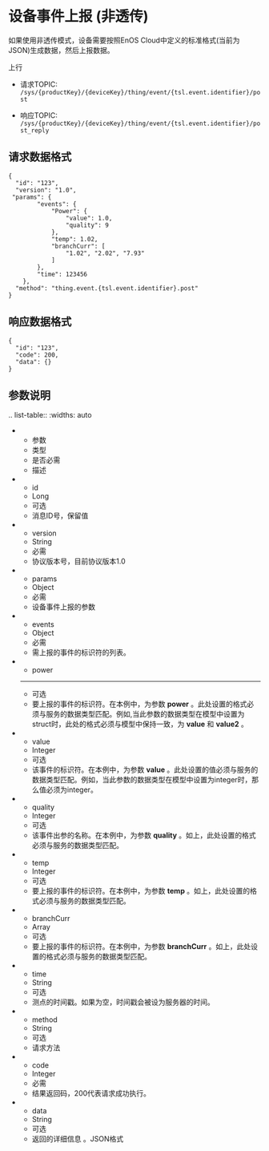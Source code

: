 # 设备事件上报 (非透传)

如果使用非透传模式，设备需要按照EnOS Cloud中定义的标准格式(当前为JSON)生成数据，然后上报数据。

上行
- 请求TOPIC: `/sys/{productKey}/{deviceKey}/thing/event/{tsl.event.identifier}/post`

- 响应TOPIC: `/sys/{productKey}/{deviceKey}/thing/event/{tsl.event.identifier}/post_reply`

## 请求数据格式

```
{
  "id": "123",
  "version": "1.0",
 "params": {
		"events": {
			"Power": {
				"value": 1.0,
				"quality": 9
			},
			"temp": 1.02,
			"branchCurr": [
				"1.02", "2.02", "7.93"
			]
		},
		"time": 123456
	},
  "method": "thing.event.{tsl.event.identifier}.post"
}

```

## 响应数据格式

```
{
  "id": "123",
  "code": 200,
  "data": {}
}
```

## 参数说明

.. list-table::
   :widths: auto

   * - 参数
     - 类型
     - 是否必需
     - 描述
   * - id
     - Long
     - 可选
     - 消息ID号，保留值
   * - version
     - String
     - 必需
     - 协议版本号，目前协议版本1.0
   * - params
     - Object
     - 必需
     - 设备事件上报的参数
   * - events
     - Object
     - 必需
     - 需上报的事件的标识符的列表。
   * - power
     -  --
     - 可选
     - 要上报的事件的标识符。在本例中，为参数 **power** 。此处设置的格式必须与服务的数据类型匹配。例如,当此参数的数据类型在模型中设置为struct时，此处的格式必须与模型中保持一致，为 **value** 和 **value2** 。
   * - value
     - Integer
     - 可选
     - 该事件的标识符。在本例中，为参数 **value** 。此处设置的值必须与服务的数据类型匹配。例如，当此参数的数据类型在模型中设置为integer时，那么值必须为integer。
   * - quality
     - Integer
     - 可选
     - 该事件出参的名称。在本例中，为参数 **quality** 。如上，此处设置的格式必须与服务的数据类型匹配。
   * - temp
     - Integer
     - 可选
     - 要上报的事件的标识符。在本例中，为参数 **temp** 。如上，此处设置的格式必须与服务的数据类型匹配。
   * - branchCurr
     - Array
     - 可选
     - 要上报的事件的标识符。在本例中，为参数 **branchCurr** 。如上，此处设置的格式必须与服务的数据类型匹配。
   * - time
     - String
     - 可选
     - 测点的时间戳。如果为空，时间戳会被设为服务器的时间。
   * - method
     - String
     - 可选
     - 请求方法
   * - code
     - Integer
     - 必需
     - 结果返回码，200代表请求成功执行。
   * - data
     - String
     - 可选
     - 返回的详细信息 。JSON格式



<!--end-->
